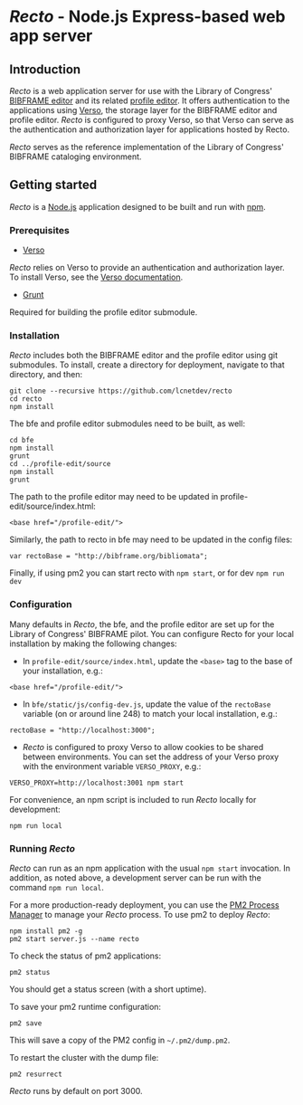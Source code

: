 # _Recto_ - Node.js Express-based web app server

## Introduction

_Recto_ is a web application server for use with the Library of Congress' [BIBFRAME editor](https://github.com/lcnetdev/bfe) and its related [profile editor](https://github.com/lcnetdev/profile-edit). It offers authentication to the applications using [Verso](https://github.com/lcnetdev/verso), the storage layer for the BIBFRAME editor and profile editor. _Recto_ is configured to proxy Verso, so that Verso can serve as the authentication and authorization layer for applications hosted by Recto.

_Recto_ serves as the reference implementation of the Library of Congress' BIBFRAME cataloging environment.

## Getting started

_Recto_ is a [Node.js](https://nodejs.org/) application designed to be built and run with [npm](https://npmjs.com).

### Prerequisites

* [Verso](https://github.com/lcnetdev/verso)

_Recto_ relies on Verso to provide an authentication and authorization layer. To install Verso, see the [Verso documentation](https://github.com/lcnetdev/verso/blob/master/README.md).

* [Grunt](https://gruntjs.com/)

Required for building the profile editor submodule.

### Installation

_Recto_ includes both the BIBFRAME editor and the profile editor using git submodules. To install, create a directory for deployment, navigate to that directory, and then:

```
git clone --recursive https://github.com/lcnetdev/recto
cd recto
npm install
```

The bfe and profile editor submodules need to be built, as well:

```
cd bfe
npm install
grunt
cd ../profile-edit/source
npm install
grunt
```

The path to the profile editor may need to be updated in profile-edit/source/index.html:
```
<base href="/profile-edit/">
```

Similarly, the path to recto in bfe may need to be updated in the config files:
```
var rectoBase = "http://bibframe.org/bibliomata";
```

Finally, if using pm2 you can start recto with `npm start`, or for dev `npm run dev`

### Configuration

Many defaults in _Recto_, the bfe, and the profile editor are set up for the Library of Congress' BIBFRAME pilot. You can configure Recto for your local installation by making the following changes:

* In `profile-edit/source/index.html`, update the `<base>` tag to the base of your installation, e.g.:

```
<base href="/profile-edit/">
```

* In `bfe/static/js/config-dev.js`, update the value of the `rectoBase` variable (on or around line 248) to match your local installation, e.g.:

```
rectoBase = "http://localhost:3000";
```

* _Recto_ is configured to proxy Verso to allow cookies to be shared between environments. You can set the address of your Verso proxy with the environment variable `VERSO_PROXY`, e.g.:

```
VERSO_PROXY=http://localhost:3001 npm start
```

For convenience, an npm script is included to run _Recto_ locally for development:

```
npm run local
```

### Running _Recto_

_Recto_ can run as an npm application with the usual `npm start` invocation. In addition, as noted above, a development server can be run with the command `npm run local`.

For a more production-ready deployment, you can use the [PM2 Process Manager](http://pm2.keymetrics.io/) to manage your _Recto_ process. To use pm2 to deploy _Recto_:

```
npm install pm2 -g
pm2 start server.js --name recto
```

To check the status of pm2 applications:

```
pm2 status
```

You should get a status screen (with a short uptime).

To save your pm2 runtime configuration:

```
pm2 save 
```

This will save a copy of the PM2 config in `~/.pm2/dump.pm2`.

To restart the cluster with the dump file:
```
pm2 resurrect
```

_Recto_ runs by default on port 3000.
